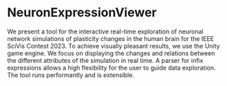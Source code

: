 # NeuronExpressionViewer
We present a tool for the interactive real-time exploration of neuronal network simulations of plasticity changes in the human brain for the IEEE SciVis Contest 2023. To achieve visually pleasant results, we use the Unity game engine. We focus on displaying the changes and relations between the different attributes of the simulation in real time. A parser for infix expressions allows a high flexibility for the user to guide data exploration. The tool runs performantly and is extensible.
